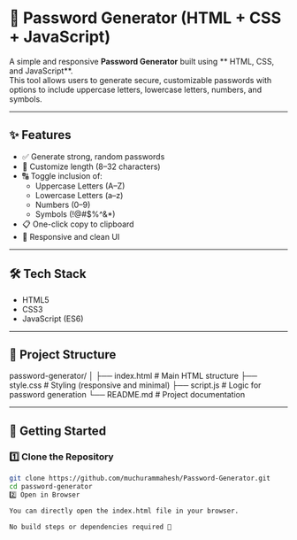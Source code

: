 # 🔐 Password Generator (HTML + CSS + JavaScript)

A simple and responsive **Password Generator** built using ** HTML, CSS, and JavaScript**.  
This tool allows users to generate secure, customizable passwords with options to include uppercase letters, lowercase letters, numbers, and symbols.

---

## ✨ Features

- ✅ Generate strong, random passwords
- 🔢 Customize length (8–32 characters)
- 🔠 Toggle inclusion of:
  - Uppercase Letters (A–Z)
  - Lowercase Letters (a–z)
  - Numbers (0–9)
  - Symbols (!@#$%^&*)
- 📋 One-click copy to clipboard
- 🎨 Responsive and clean UI

---

## 🛠 Tech Stack

- HTML5
- CSS3
- JavaScript (ES6)

---

## 📂 Project Structure

password-generator/
│
├── index.html # Main HTML structure
├── style.css # Styling (responsive and minimal)
├── script.js # Logic for password generation
└── README.md # Project documentation

---

## 🚀 Getting Started

### 1️⃣ Clone the Repository

```bash
git clone https://github.com/muchurammahesh/Password-Generator.git
cd password-generator
2️⃣ Open in Browser

You can directly open the index.html file in your browser.

No build steps or dependencies required 🎉
